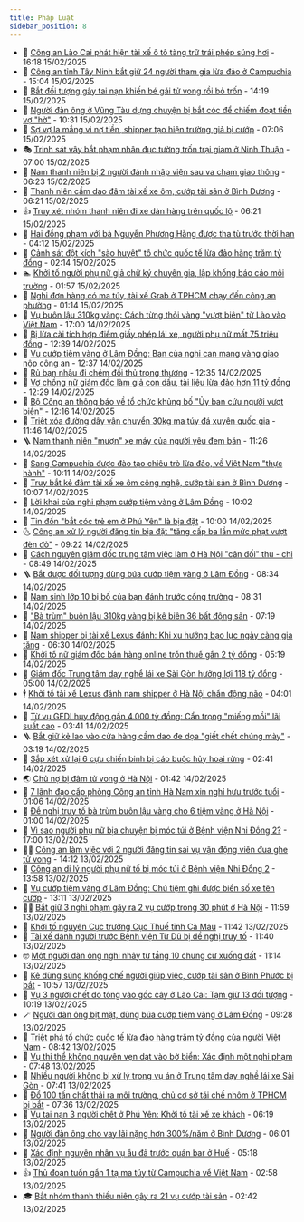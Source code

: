 ```yaml
---
title: Pháp Luật
sidebar_position: 8
---
```


<!-- dantri-phap-luat:START -->
- 🌊 [Công an Lào Cai phát hiện tài xế ô tô tàng trữ trái phép súng hơi](https://dantri.com.vn/phap-luat/cong-an-lao-cai-phat-hien-tai-xe-o-to-tang-tru-trai-phep-sung-hoi-20250215221340119.htm) - 16:18 15/02/2025
- 🐲 [Công an tỉnh Tây Ninh bắt giữ 24 người tham gia lừa đảo ở Campuchia](https://dantri.com.vn/phap-luat/cong-an-tinh-tay-ninh-bat-giu-24-nguoi-tham-gia-lua-dao-o-campuchia-20250215214506117.htm) - 15:04 15/02/2025
- 🌁 [Bắt đối tượng gây tai nạn khiến bé gái tử vong rồi bỏ trốn](https://dantri.com.vn/phap-luat/bat-doi-tuong-gay-tai-nan-khien-be-gai-tu-vong-roi-bo-tron-20250215203224112.htm) - 14:19 15/02/2025
- 🎃 [Người đàn ông ở Vũng Tàu dựng chuyện bị bắt cóc để chiếm đoạt tiền vợ &quot;hờ&quot;](https://dantri.com.vn/phap-luat/nguoi-dan-ong-o-vung-tau-dung-chuyen-bi-bat-coc-de-chiem-doat-tien-vo-ho-20250215170024924.htm) - 10:31 15/02/2025
- 🦅 [Sợ vợ la mắng vì nợ tiền, shipper tạo hiện trường giả bị cướp](https://dantri.com.vn/phap-luat/so-vo-la-mang-vi-no-tien-shipper-tao-hien-truong-gia-bi-cuop-20250215133638187.htm) - 07:06 15/02/2025
- 🎭 [Trinh sát vây bắt phạm nhân đục tường trốn trại giam ở Ninh Thuận](https://dantri.com.vn/phap-luat/trinh-sat-vay-bat-pham-nhan-duc-tuong-tron-trai-giam-o-ninh-thuan-20250215134913449.htm) - 07:00 15/02/2025
- 🤗 [Nam thanh niên bị 2 người đánh nhập viện sau va chạm giao thông](https://dantri.com.vn/phap-luat/nam-thanh-nien-bi-2-nguoi-danh-nhap-vien-sau-va-cham-giao-thong-20250215124452561.htm) - 06:23 15/02/2025
- 🚀 [Thanh niên cầm dao đâm tài xế xe ôm, cướp tài sản ở Bình Dương](https://dantri.com.vn/phap-luat/thanh-nien-cam-dao-dam-tai-xe-xe-om-cuop-tai-san-o-binh-duong-20250215121840693.htm) - 06:21 15/02/2025
- 👍 [Truy xét nhóm thanh niên đi xe dàn hàng trên quốc lộ](https://dantri.com.vn/phap-luat/truy-xet-nhom-thanh-nien-di-xe-dan-hang-tren-quoc-lo-20250215122216520.htm) - 06:21 15/02/2025
- 🧐 [Hai đồng phạm với bà Nguyễn Phương Hằng được tha tù trước thời hạn](https://dantri.com.vn/phap-luat/hai-dong-pham-voi-ba-nguyen-phuong-hang-duoc-tha-tu-truoc-thoi-han-20250215111042209.htm) - 04:12 15/02/2025
- 🫶 [Cảnh sát đột kích &quot;sào huyệt&quot; tổ chức quốc tế lừa đảo hàng trăm tỷ đồng](https://dantri.com.vn/phap-luat/canh-sat-dot-kich-sao-huyet-to-chuc-quoc-te-lua-dao-hang-tram-ty-dong-20250215085406499.htm) - 02:14 15/02/2025
- 🏊 [Khởi tố người phụ nữ giả chữ ký chuyên gia, lập khống báo cáo môi trường](https://dantri.com.vn/phap-luat/khoi-to-nguoi-phu-nu-gia-chu-ky-chuyen-gia-lap-khong-bao-cao-moi-truong-20250214173336465.htm) - 01:57 15/02/2025
- 🌋 [Nghi đơn hàng có ma túy, tài xế Grab ở TPHCM chạy đến công an phường](https://dantri.com.vn/phap-luat/nghi-don-hang-co-ma-tuy-tai-xe-grab-o-tphcm-chay-den-cong-an-phuong-20250214163109781.htm) - 01:14 15/02/2025
- 👹 [Vụ buôn lậu 310kg vàng: Cách từng thỏi vàng &quot;vượt biên&quot; từ Lào vào Việt Nam](https://dantri.com.vn/phap-luat/vu-buon-lau-310kg-vang-cach-tung-thoi-vang-vuot-bien-tu-lao-vao-viet-nam-20250214215426125.htm) - 17:00 14/02/2025
- 🫣 [Bị lừa cài tích hợp điểm giấy phép lái xe, người phụ nữ mất 75 triệu đồng](https://dantri.com.vn/phap-luat/bi-lua-cai-tich-hop-diem-giay-phep-lai-xe-nguoi-phu-nu-mat-75-trieu-dong-20250214192357969.htm) - 12:39 14/02/2025
- 🎃 [Vụ cướp tiệm vàng ở Lâm Đồng: Bạn của nghi can mang vàng giao nộp công an](https://dantri.com.vn/phap-luat/vu-cuop-tiem-vang-o-lam-dong-ban-cua-nghi-can-mang-vang-giao-nop-cong-an-20250214192214097.htm) - 12:37 14/02/2025
- 🌝 [Rủ bạn nhậu đi chém đối thủ trọng thương](https://dantri.com.vn/phap-luat/ru-ban-nhau-di-chem-doi-thu-trong-thuong-20250214184201473.htm) - 12:35 14/02/2025
- 🚀 [Vợ chồng nữ giám đốc làm giả con dấu, tài liệu lừa đảo hơn 11 tỷ đồng](https://dantri.com.vn/phap-luat/vo-chong-nu-giam-doc-lam-gia-con-dau-tai-lieu-lua-dao-hon-11-ty-dong-20250214165644442.htm) - 12:29 14/02/2025
- 🥷 [Bộ Công an thông báo về tổ chức khủng bố &quot;Ủy ban cứu người vượt biển&quot;](https://dantri.com.vn/phap-luat/bo-cong-an-thong-bao-ve-to-chuc-khung-bo-uy-ban-cuu-nguoi-vuot-bien-20250214191202089.htm) - 12:16 14/02/2025
- 👺 [Triệt xóa đường dây vận chuyển 30kg ma túy đá xuyên quốc gia](https://dantri.com.vn/phap-luat/triet-xoa-duong-day-van-chuyen-30kg-ma-tuy-da-xuyen-quoc-gia-20250214182704625.htm) - 11:46 14/02/2025
- 🪜 [Nam thanh niên &quot;mượn&quot; xe máy của người yêu đem bán](https://dantri.com.vn/phap-luat/nam-thanh-nien-muon-xe-may-cua-nguoi-yeu-dem-ban-20250214180220476.htm) - 11:26 14/02/2025
- 🦄 [Sang Campuchia được đào tạo chiêu trò lừa đảo, về Việt Nam &quot;thực hành&quot;](https://dantri.com.vn/phap-luat/sang-campuchia-duoc-dao-tao-chieu-tro-lua-dao-ve-viet-nam-thuc-hanh-20250214163633382.htm) - 10:11 14/02/2025
- 🦍 [Truy bắt kẻ đâm tài xế xe ôm công nghệ, cướp tài sản ở Bình Dương](https://dantri.com.vn/phap-luat/truy-bat-ke-dam-tai-xe-xe-om-cong-nghe-cuop-tai-san-o-binh-duong-20250214154834767.htm) - 10:07 14/02/2025
- 🌁 [Lời khai của nghi phạm cướp tiệm vàng ở Lâm Đồng](https://dantri.com.vn/phap-luat/loi-khai-cua-nghi-pham-cuop-tiem-vang-o-lam-dong-20250214153252761.htm) - 10:02 14/02/2025
- 💯 [Tin đồn &quot;bắt cóc trẻ em ở Phú Yên&quot; là bịa đặt](https://dantri.com.vn/phap-luat/tin-don-bat-coc-tre-em-o-phu-yen-la-bia-dat-20250214164401420.htm) - 10:00 14/02/2025
- 🌜 [Công an xử lý người đăng tin bịa đặt &quot;tăng cấp ba lần mức phạt vượt đèn đỏ&quot;](https://dantri.com.vn/phap-luat/cong-an-xu-ly-nguoi-dang-tin-bia-dat-tang-cap-ba-lan-muc-phat-vuot-den-do-20250214155234839.htm) - 09:22 14/02/2025
- 👹 [Cách nguyên giám đốc trung tâm việc làm ở Hà Nội &quot;cân đối&quot; thu - chi](https://dantri.com.vn/phap-luat/cach-nguyen-giam-doc-trung-tam-viec-lam-o-ha-noi-can-doi-thu-chi-20250214154058800.htm) - 08:49 14/02/2025
- 🪜 [Bắt được đối tượng dùng búa cướp tiệm vàng ở Lâm Đồng](https://dantri.com.vn/phap-luat/bat-duoc-doi-tuong-dung-bua-cuop-tiem-vang-o-lam-dong-20250214145338803.htm) - 08:34 14/02/2025
- 🦩 [Nam sinh lớp 10 bị bố của bạn đánh trước cổng trường](https://dantri.com.vn/phap-luat/nam-sinh-lop-10-bi-bo-cua-ban-danh-truoc-cong-truong-20250214150123293.htm) - 08:31 14/02/2025
- 💂 [&quot;Bà trùm&quot; buôn lậu 310kg vàng bị kê biên 36 bất động sản](https://dantri.com.vn/phap-luat/ba-trum-buon-lau-310kg-vang-bi-ke-bien-36-bat-dong-san-20250214141025702.htm) - 07:19 14/02/2025
- 💃 [Nam shipper bị tài xế Lexus đánh: Khi xu hướng bạo lực ngày càng gia tăng](https://dantri.com.vn/phap-luat/nam-shipper-bi-tai-xe-lexus-danh-khi-xu-huong-bao-luc-ngay-cang-gia-tang-20250214124110910.htm) - 06:30 14/02/2025
- 🧐 [Khởi tố nữ giám đốc bán hàng online trốn thuế gần 2 tỷ đồng](https://dantri.com.vn/phap-luat/khoi-to-nu-giam-doc-ban-hang-online-tron-thue-gan-2-ty-dong-20250214120131975.htm) - 05:19 14/02/2025
- 🤗 [Giám đốc Trung tâm dạy nghề lái xe Sài Gòn hưởng lợi 118 tỷ đồng](https://dantri.com.vn/phap-luat/giam-doc-trung-tam-day-nghe-lai-xe-sai-gon-huong-loi-118-ty-dong-20250214104231205.htm) - 05:00 14/02/2025
- 🕴 [Khởi tố tài xế Lexus đánh nam shipper ở Hà Nội chấn động não](https://dantri.com.vn/phap-luat/khoi-to-tai-xe-lexus-danh-nam-shipper-o-ha-noi-chan-dong-nao-20250214110247391.htm) - 04:01 14/02/2025
- 🐎 [Từ vụ GFDI huy động gần 4.000 tỷ đồng: Cẩn trọng &quot;miếng mồi&quot; lãi suất cao](https://dantri.com.vn/phap-luat/tu-vu-gfdi-huy-dong-gan-4000-ty-dong-can-trong-mieng-moi-lai-suat-cao-20250214101804129.htm) - 03:41 14/02/2025
- 🪜 [Bắt giữ kẻ lao vào cửa hàng cầm dao đe dọa &quot;giết chết chúng mày&quot;](https://dantri.com.vn/phap-luat/bat-giu-ke-lao-vao-cua-hang-cam-dao-de-doa-giet-chet-chung-may-20250213234646106.htm) - 03:19 14/02/2025
- 🤭 [Sắp xét xử lại 6 cựu chiến binh bị cáo buộc hủy hoại rừng](https://dantri.com.vn/phap-luat/sap-xet-xu-lai-6-cuu-chien-binh-bi-cao-buoc-huy-hoai-rung-20250213184432994.htm) - 02:41 14/02/2025
- 🌏 [Chủ nợ bị đâm tử vong ở Hà Nội](https://dantri.com.vn/phap-luat/chu-no-bi-dam-tu-vong-o-ha-noi-20250214082910926.htm) - 01:42 14/02/2025
- 🎃 [7 lãnh đạo cấp phòng Công an tỉnh Hà Nam xin nghỉ hưu trước tuổi](https://dantri.com.vn/xa-hoi/7-lanh-dao-cap-phong-cong-an-tinh-ha-nam-xin-nghi-huu-truoc-tuoi-20250214080014857.htm) - 01:06 14/02/2025
- 🗽 [Đề nghị truy tố bà trùm buôn lậu vàng cho 6 tiệm vàng ở Hà Nội](https://dantri.com.vn/phap-luat/de-nghi-truy-to-ba-trum-buon-lau-vang-cho-6-tiem-vang-o-ha-noi-20250214075904384.htm) - 01:00 14/02/2025
- 🌁 [Vì sao người phụ nữ bịa chuyện bị móc túi ở Bệnh viện Nhi Đồng 2?](https://dantri.com.vn/phap-luat/vi-sao-nguoi-phu-nu-bia-chuyen-bi-moc-tui-o-benh-vien-nhi-dong-2-20250213214934380.htm) - 17:00 13/02/2025
- 🧑‍💻 [Công an làm việc với 2 người đăng tin sai vụ vận động viên đua ghe tử vong](https://dantri.com.vn/phap-luat/cong-an-lam-viec-voi-2-nguoi-dang-tin-sai-vu-van-dong-vien-dua-ghe-tu-vong-20250213203701963.htm) - 14:12 13/02/2025
- 🌮 [Công an di lý người phụ nữ tố bị móc túi ở Bệnh viện Nhi Đồng 2](https://dantri.com.vn/phap-luat/cong-an-di-ly-nguoi-phu-nu-to-bi-moc-tui-o-benh-vien-nhi-dong-2-20250213203855695.htm) - 13:58 13/02/2025
- 🤗 [Vụ cướp tiệm vàng ở Lâm Đồng: Chủ tiệm ghi được biển số xe tên cướp](https://dantri.com.vn/phap-luat/vu-cuop-tiem-vang-o-lam-dong-chu-tiem-ghi-duoc-bien-so-xe-ten-cuop-20250213194840434.htm) - 13:11 13/02/2025
- 👨‍🏫 [Bắt giữ 3 nghi phạm gây ra 2 vụ cướp trong 30 phút ở Hà Nội](https://dantri.com.vn/phap-luat/bat-giu-3-nghi-pham-gay-ra-2-vu-cuop-trong-30-phut-o-ha-noi-20250213184951927.htm) - 11:59 13/02/2025
- 🎉 [Khởi tố nguyên Cục trưởng Cục Thuế tỉnh Cà Mau](https://dantri.com.vn/phap-luat/khoi-to-nguyen-cuc-truong-cuc-thue-tinh-ca-mau-20250213163359777.htm) - 11:42 13/02/2025
- 🤗 [Tài xế đánh người trước Bệnh viện Từ Dũ bị đề nghị truy tố](https://dantri.com.vn/phap-luat/tai-xe-danh-nguoi-truoc-benh-vien-tu-du-bi-de-nghi-truy-to-20250213183531547.htm) - 11:40 13/02/2025
- 🤓 [Một người đàn ông nghi nhảy từ tầng 10 chung cư xuống đất](https://dantri.com.vn/phap-luat/mot-nguoi-dan-ong-nghi-nhay-tu-tang-10-chung-cu-xuong-dat-20250213175318393.htm) - 11:14 13/02/2025
- 👹 [Kẻ dùng súng khống chế người giúp việc, cướp tài sản ở Bình Phước bị bắt](https://dantri.com.vn/phap-luat/ke-dung-sung-khong-che-nguoi-giup-viec-cuop-tai-san-o-binh-phuoc-bi-bat-20250213171122085.htm) - 10:57 13/02/2025
- 🐘 [Vụ 3 người chết do tông vào gốc cây ở Lào Cai: Tạm giữ 13 đối tượng](https://dantri.com.vn/phap-luat/vu-3-nguoi-chet-do-tong-vao-goc-cay-o-lao-cai-tam-giu-13-doi-tuong-20250213170758698.htm) - 10:19 13/02/2025
- 🪄 [Người đàn ông bịt mặt, dùng búa cướp tiệm vàng ở Lâm Đồng](https://dantri.com.vn/phap-luat/nguoi-dan-ong-bit-mat-dung-bua-cuop-tiem-vang-o-lam-dong-20250213155327732.htm) - 09:28 13/02/2025
- 💄 [Triệt phá tổ chức quốc tế lừa đảo hàng trăm tỷ đồng của người Việt Nam](https://dantri.com.vn/phap-luat/triet-pha-to-chuc-quoc-te-lua-dao-hang-tram-ty-dong-cua-nguoi-viet-nam-20250213151700123.htm) - 08:42 13/02/2025
- 🐎 [Vụ thi thể không nguyên vẹn dạt vào bờ biển: Xác định một nghi phạm](https://dantri.com.vn/phap-luat/vu-thi-the-khong-nguyen-ven-dat-vao-bo-bien-xac-dinh-mot-nghi-pham-20250213141949214.htm) - 07:48 13/02/2025
- 💯 [Nhiều người không bị xử lý trong vụ án ở Trung tâm dạy nghề lái xe Sài Gòn](https://dantri.com.vn/phap-luat/nhieu-nguoi-khong-bi-xu-ly-trong-vu-an-o-trung-tam-day-nghe-lai-xe-sai-gon-20250213111916398.htm) - 07:41 13/02/2025
- 💯 [Đổ 100 tấn chất thải ra môi trường, chủ cơ sở tái chế nhôm ở TPHCM bị bắt](https://dantri.com.vn/phap-luat/do-100-tan-chat-thai-ra-moi-truong-chu-co-so-tai-che-nhom-o-tphcm-bi-bat-20250213142328755.htm) - 07:36 13/02/2025
- 🌈 [Vụ tai nạn 3 người chết ở Phú Yên: Khởi tố tài xế xe khách](https://dantri.com.vn/phap-luat/vu-tai-nan-3-nguoi-chet-o-phu-yen-khoi-to-tai-xe-xe-khach-20250213131236535.htm) - 06:19 13/02/2025
- 🧠 [Người đàn ông cho vay lãi nặng hơn 300%/năm ở Bình Dương](https://dantri.com.vn/phap-luat/nguoi-dan-ong-cho-vay-lai-nang-hon-300nam-o-binh-duong-20250213115049544.htm) - 06:01 13/02/2025
- 🌈 [Xác định nguyên nhân vụ ẩu đả trước quán bar ở Huế](https://dantri.com.vn/phap-luat/xac-dinh-nguyen-nhan-vu-au-da-truoc-quan-bar-o-hue-20250213114852334.htm) - 05:18 13/02/2025
- 👍 [Thủ đoạn tuồn gần 1 tạ ma túy từ Campuchia về Việt Nam](https://dantri.com.vn/phap-luat/thu-doan-tuon-gan-1-ta-ma-tuy-tu-campuchia-ve-viet-nam-20250212142026155.htm) - 02:58 13/02/2025
- 🎓 [Bắt nhóm thanh thiếu niên gây ra 21 vụ cướp tài sản](https://dantri.com.vn/phap-luat/bat-nhom-thanh-thieu-nien-gay-ra-21-vu-cuop-tai-san-20250213075926081.htm) - 02:42 13/02/2025<!-- dantri-phap-luat:END -->
